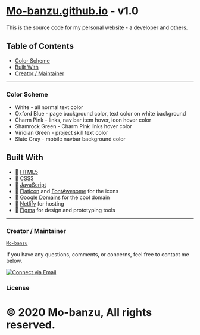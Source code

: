 # [Mo-banzu.github.io](https://Mo-banzu.github.io) - v1.0

This is the source code for my personal website - a developer and others.

## Table of Contents

- [Color Scheme](#color-scheme)
- [Built With](#built-with)
- [Creator / Maintainer](#creator-maintainer)

---

### Color Scheme

- White - all normal text color
- Oxford Blue - page background color, text color on white background
- Charm Pink - links, nav bar item hover, icon hover color
- Shamrock Green - Charm Pink links hover color
- Viridian Green - project skill text color
- Slate Gray - mobile navbar background color

## Built With

- 💙 [HTML5](https://www.w3schools.com/html/)
- 💜 [CSS3](https://www.w3schools.com/css/)
- 💙 [JavaScript](https://www.w3schools.com/js/DEFAULT.asp)
- 💜 [Flaticon](https://www.flaticon.com/) and [FontAwesome](https://fontawesome.com/v5.15/icons?d=gallery&p=1) for the icons
- 💙 [Google Domains](https://domains.google/) for the cool domain
- 💜 [Netlify](https://www.netlify.com/) for hosting
- 💙 [Figma](https://www.figma.com/) for design and prototyping tools

---

### Creator / Maintainer

[`Mo-banzu`](https://github.com/Mo-banzu/)

If you have any questions, comments, or concerns, feel free to contact me below.

<p align="left">
  <a href="mailto:mbandu.ilik@gmail.com"> 
    <img alt="Connect via Email" src="https://img.shields.io/badge/Gmail-c14438?style=flat&logo=Gmail&logoColor=white" />
  </a>
</p>

### License

# &copy; 2020 Mo-banzu, All rights reserved.
